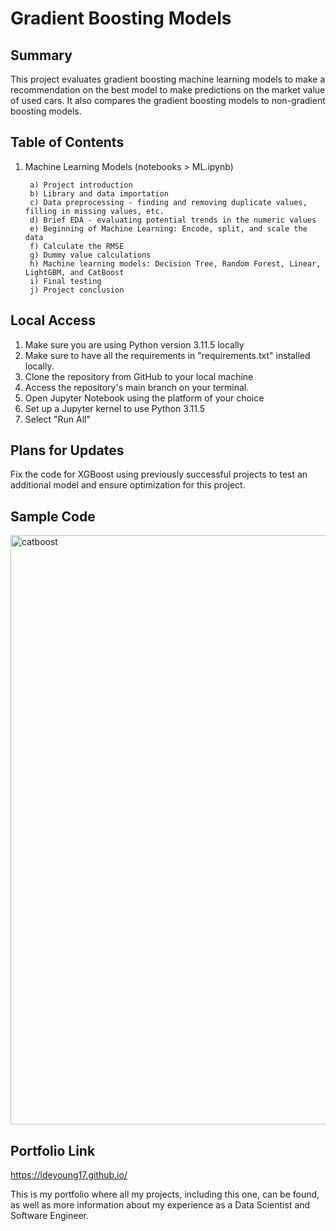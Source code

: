# Gradient Boosting Models

<h2>Summary</h2>

This project evaluates gradient boosting machine learning models to make a recommendation on the best model to make predictions on the market value of used cars. It also compares the gradient boosting models to non-gradient boosting models.

<h2>Table of Contents</h2>

1. Machine Learning Models (notebooks > ML.ipynb)
      
        a) Project introduction
        b) Library and data importation
        c) Data preprocessing - finding and removing duplicate values, filling in missing values, etc.
        d) Brief EDA - evaluating potential trends in the numeric values
        e) Beginning of Machine Learning: Encode, split, and scale the data
        f) Calculate the RMSE
        g) Dummy value calculations
        h) Machine learning models: Decision Tree, Random Forest, Linear, LightGBM, and CatBoost
        i) Final testing
        j) Project conclusion


<h2>Local Access</h2>

1. Make sure you are using Python version 3.11.5 locally
2. Make sure to have all the requirements in "requirements.txt" installed locally. 
3. Clone the repository from GitHub to your local machine 
4. Access the repository's main branch on your terminal. 
5. Open Jupyter Notebook using the platform of your choice
6. Set up a Jupyter kernel to use Python 3.11.5
7. Select "Run All"

<h2>Plans for Updates</h2>

Fix the code for XGBoost using previously successful projects to test an additional model and ensure optimization for this project.


<h2>Sample Code</h2>

<img width="943" alt="catboost" src="https://github.com/LDeYoung17/rusty-bargain/assets/70500225/1bbfb9aa-d2a7-4d9c-b25e-b5d70119529e">


<h2>Portfolio Link</h2>

https://ldeyoung17.github.io/

This is my portfolio where all my projects, including this one, can be found, as well as more information about my experience as a Data Scientist and Software Engineer.


